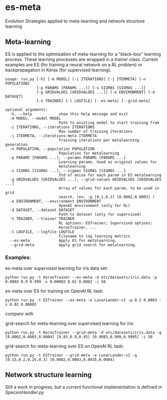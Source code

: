 # es-meta

Evolution Strategies applied to meta-learning and network structure learning

## Meta-learning

ES is applied to the optimization of meta-learning for a "black-box" learning process. These learning processes are wrapped in a *trainer* class. Current examples are ES (for training a neural network on a RL problem) or backpropagation in Keras (for supervised learning).


```
usage: run.py [-h] [-m MODEL] [-i ITERATIONS] [-j ITERMETA] [-n POPULATION]
              [-p PARAMS [PARAMS ...]] [-s SIGMAS [SIGMAS ...]]
              [-g GRIDVALUES [GRIDVALUES ...]] [-e ENVIRONMENT] [-d DATASET]
              [-t TRAINER] [-l LOGFILE] [--es-meta] [--grid-meta]

optional arguments:
  -h, --help            show this help message and exit
  -m MODEL, --model MODEL
                        Path to existing model to start training from
  -i ITERATIONS, --iterations ITERATIONS
                        Max number of training iterations
  -j ITERMETA, --iterations-meta ITERMETA
                        Training iterations per metalearning generation
  -n POPULATION, --population POPULATION
                        Population for metalearning
  -p PARAMS [PARAMS ...], --params PARAMS [PARAMS ...]
                        Learning params. Used as original values for
                        metalearning
  -s SIGMAS [SIGMAS ...], --sigmas SIGMAS [SIGMAS ...]
                        Std of noise for each param in ES metalearning
  -g GRIDVALUES [GRIDVALUES ...], --grid-values GRIDVALUES [GRIDVALUES ...]
                        Array of values for each param, to be used in grid
                        search. (ex: -g [0.1,0.2] [0.0002,0.0003] )
  -e ENVIRONMENT, --environment ENVIRONMENT
                        OpenAI environment (only for RL)
  -d DATASET, --dataset DATASET
                        Path to dataset (only for supervised)
  -t TRAINER, --trainer TRAINER
                        RL options: ESTrainer; Supervised options:
                        KerasTrainer, ...
  -l LOGFILE, --logfile LOGFILE
                        Filename to log learning metrics
  --es-meta             Apply ES for metalearning.
  --grid-meta           Apply grid search for metalearning.

```

### Examples:

es-meta over supervised learning for iris data set:
```
python run.py -t KerasTrainer --es-meta -d etc/datasets/iris.data -p 0.0003 0.9 0.999 -s 0.00002 0.02 0.0002 -i 50
```

es-meta over ES for training on OpenAI RL task:
```
python run.py -t ESTrainer --es-meta -e LunarLander-v2 -p 0.2 0.0003 -s 0.02 0.00003
``` 

*compare with*

grid-search for meta-learning over supervised learning for iris:
```
python run.py -t KerasTrainer --grid-meta -d etc/datasets/iris.data -g [0.0002,0.0003,0.0004] [0.85,0.9,0.95] [0.9985,0.999,0.9995] -i 50
```

grid-search for meta-learning over ES on OpenAI RL task:
```
python run.py -t ESTrainer --grid-meta -e LunarLander-v2 -g [0.15,0.2,0.25,0.3] [0.0002,0.0003,0.0035,0.0004]
```

## Network structure learning
Still a work in progress, but a current functional implementation is defined in *SpeciesHandler.py*